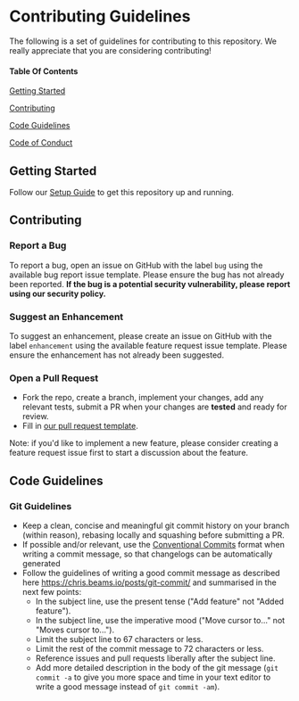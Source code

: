 # Contributing Guidelines

The following is a set of guidelines for contributing to this repository. We really appreciate that you are considering contributing!

#### Table Of Contents

[Getting Started](#getting-started)

[Contributing](#contributing)

[Code Guidelines](#code-guidelines)

[Code of Conduct](https://github.com/microservices-march/messenger/blob/main/CODE_OF_CONDUCT.md)

## Getting Started

Follow our [Setup Guide](https://github.com/microservices-march/messenger/blob/main/README.md#Setup) to get this repository up and running.

<!-- ### Project Structure (OPTIONAL) -->

## Contributing

### Report a Bug

To report a bug, open an issue on GitHub with the label `bug` using the available bug report issue template. Please ensure the bug has not already been reported. **If the bug is a potential security vulnerability, please report using our security policy.**

### Suggest an Enhancement

To suggest an enhancement, please create an issue on GitHub with the label `enhancement` using the available feature request issue template. Please ensure the enhancement has not already been suggested.

### Open a Pull Request

* Fork the repo, create a branch, implement your changes, add any relevant tests, submit a PR when your changes are **tested** and ready for review.
* Fill in [our pull request template](https://github.com/microservices-march/messenger/blob/main/.github/pull_request_template.md).

Note: if you'd like to implement a new feature, please consider creating a feature request issue first to start a discussion about the feature.

## Code Guidelines

<!-- ### Go/Python/Bash Guidelines (OPTIONAL) -->

### Git Guidelines

* Keep a clean, concise and meaningful git commit history on your branch (within reason), rebasing locally and squashing before submitting a PR.
* If possible and/or relevant, use the [Conventional Commits](https://www.conventionalcommits.org/en/v1.0.0/) format when writing a commit message, so that changelogs can be automatically generated
* Follow the guidelines of writing a good commit message as described here <https://chris.beams.io/posts/git-commit/> and summarised in the next few points:
  * In the subject line, use the present tense ("Add feature" not "Added feature").
  * In the subject line, use the imperative mood ("Move cursor to..." not "Moves cursor to...").
  * Limit the subject line to 67 characters or less.
  * Limit the rest of the commit message to 72 characters or less.
  * Reference issues and pull requests liberally after the subject line.
  * Add more detailed description in the body of the git message (`git commit -a` to give you more space and time in your text editor to write a good message instead of `git commit -am`).
